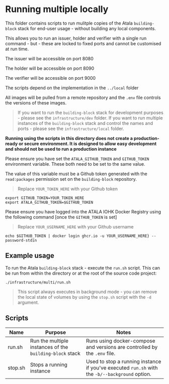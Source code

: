 # Running multiple locally

This folder contains scripts to run mulitple copies of the Atala `building-block` stack for end-user usage - without building any local components.

This allows you to run an issuer, holder and verifier with a single run command - but - these are locked to fixed ports and cannot be customised at run time.

The issuer will be accessible on port 8080

The holder will be accessible on port 8090

The verifier will be accessible on port 9000

The scripts depend on the implementation in the `../local` folder

All images will be pulled from a remote repository and the `.env` file controls the versions of these images.

> If you want to run the `building-block` stack for development purposes - please see the `infrastructure/dev` folder.
> If you want to run multiple instances of the `building-block` stack and control the names and ports - please see the `infrastructure/local` folder.

**Running using the scripts in this directory does not create a production-ready or secure environment. It is designed to allow easy development and should not be used to run a production instance**

Please ensure you have set the `ATALA_GITHUB_TOKEN` and `GITHUB_TOKEN` environment variable. These both need to be set to the same value.

The value of this variable must be a Github token generated with the  `read:packages` permission set on the `building-block` repository.

> Replace `YOUR_TOKEN_HERE` with your Github token

```
export GITHUB_TOKEN=YOUR_TOKEN_HERE
export ATALA_GITHUB_TOKEN=$GITHUB_TOKEN
```

Please ensure you have logged into the ATALA IOHK Docker Registry using the following command [once the `GITHUB_TOKEN` is set]

> Replace `YOUR_USERNAME_HERE` with your Github username

```
echo $GITHUB_TOKEN | docker login ghcr.io -u YOUR_USERNAME_HERE} --password-stdin
```

## Example usage

To run the Atala `building-block` stack - execute the `run.sh` script. This can be run from within the directory or at the root of the source code project:

`./infrastructure/multi/run.sh`

> This script always executes in background mode - you can remove the local state of volumes by using the `stop.sh` script with the `-d` argument.

## Scripts

| Name    | Purpose                                                  | Notes                                                                                          |
|---------|----------------------------------------------------------|------------------------------------------------------------------------------------------------|
| run.sh  | Run the multiple instances of the `building-block` stack | Runs using docker-compose and versions are controlled by the `.env` file.                      |
| stop.sh | Stops a running instance                                 | Used to stop a running instance if you've executed `run.sh` with the `-b/--background` option. |
